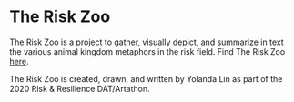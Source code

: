 # The Risk Zoo

The Risk Zoo is a project to gather, visually depict, and summarize in text the various animal kingdom metaphors in the risk field. Find The Risk Zoo [here](https://datartathon.github.io/theriskzoo/).

The Risk Zoo is created, drawn, and written by Yolanda Lin as part of the 2020 Risk & Resilience DAT/Artathon.


